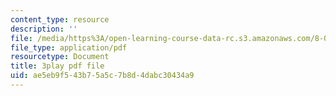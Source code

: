 ```yaml
---
content_type: resource
description: ''
file: /media/https%3A/open-learning-course-data-rc.s3.amazonaws.com/8-04-quantum-physics-i-spring-2016/ae5eb9f543b75a5c7b8d4dabc30434a9_dVWKsiaAZ14.pdf
file_type: application/pdf
resourcetype: Document
title: 3play pdf file
uid: ae5eb9f5-43b7-5a5c-7b8d-4dabc30434a9
---
```

